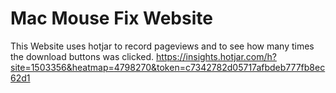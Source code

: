 # Mac Mouse Fix Website


This Website uses hotjar to record pageviews and to see how many times the download buttons was clicked.
https://insights.hotjar.com/h?site=1503356&heatmap=4798270&token=c7342782d05717afbdeb777fb8ec62d1
